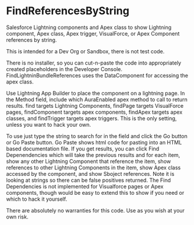 # FindReferencesByString
Salesforce Lightning components and Apex class to show Lightning component, Apex class, Apex trigger, VisualForce, or Apex Component references by string.  

This is intended for a Dev Org or Sandbox, there is not test code.

There is no installer, so you can cut-n-paste the code into appropriately created placeholders in the Developer Console.  FindLightninBundleReferences uses the DataComponent for accessing the apex class.

Use Lightning App Builder to place the component on a lightning page.  In the Method field, include which AuraEnabled apex method to call to return results.  find targets Lightning Components, findPage targets VisualForce pages, findComponent targets apex components, findApex targets apex classes, and findTrigger targets apex triggers.  This is the only setting, unless you want to hack your own.

To use just type the string to search for in the field and click the Go button or Go Paste button.  Go Paste shows html code for pasting into an HTML based documentation file.  If you get results, you can click Find Depenendencies which will take the previous results and for each item, show any other Lightning Component that reference the item, show references to other Lightning Components in the item, show Apex class accessed by the component, and show Sboject references. Note it is looking at strings so there can be false positives returned.  The Find Dependencies is not implemented for Visualforce pages or Apex components, though would be easy to extend this to show if you need or which to hack it yourself.

There are absolutely no warranties for this code.  Use as you wish at your own risk.


